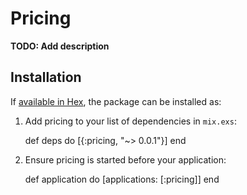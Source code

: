 # Pricing

**TODO: Add description**

## Installation

If [available in Hex](https://hex.pm/docs/publish), the package can be installed as:

  1. Add pricing to your list of dependencies in `mix.exs`:

        def deps do
          [{:pricing, "~> 0.0.1"}]
        end

  2. Ensure pricing is started before your application:

        def application do
          [applications: [:pricing]]
        end


